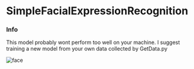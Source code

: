 # SimpleFacialExpressionRecognition
<h3>Info</h3>
<p>This model probably wont perform too well on your machine. I suggest training a new model from your own data collected by GetData.py</p>

![face](https://user-images.githubusercontent.com/73878161/180620132-f9d862e3-dff5-4255-9167-db925ae9d8ff.gif)
